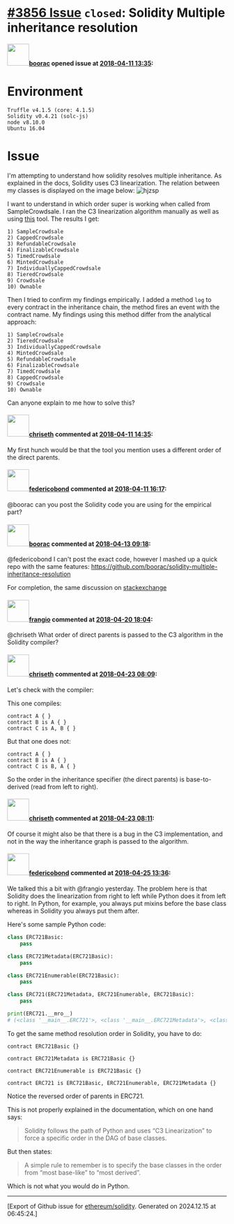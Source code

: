 # [\#3856 Issue](https://github.com/ethereum/solidity/issues/3856) `closed`: Solidity Multiple inheritance resolution

#### <img src="https://avatars.githubusercontent.com/u/25860364?u=6843116fb04769248d5099a5907ab1a304df51e0&v=4" width="50">[boorac](https://github.com/boorac) opened issue at [2018-04-11 13:35](https://github.com/ethereum/solidity/issues/3856):

# Environment

```
Truffle v4.1.5 (core: 4.1.5)
Solidity v0.4.21 (solc-js)
node v8.10.0
Ubuntu 16.04
```

# Issue
I'm attempting to understand how solidity resolves multiple inheritance. As explained in the docs, Solidity uses C3 linearization. The relation between my classes is displayed on the image below: 
![hjzsp](https://user-images.githubusercontent.com/25860364/38619929-9718d218-3d9d-11e8-8683-01eb720bed7e.png)

I want to understand in which order super is working when called from SampleCrowdsale. I ran the C3 linearization algorithm manually as well as using [this](https://github.com/federicobond/c3-linearization) tool. The results I get:

```
1) SampleCrowdsale
2) CappedCrowdsale
3) RefundableCrowdsale
4) FinalizableCrowdsale
5) TimedCrowdsale
6) MintedCrowdsale
7) IndividuallyCappedCrowdsale
8) TieredCrowdsale
9) Crowdsale
10) Ownable
```
Then I tried to confirm my findings empirically. I added a method `log` to every contract in the inheritance chain, the method fires an event with the contract name. My findings using this method differ from the analytical approach:

```
1) SampleCrowdsale
2) TieredCrowdsale
3) IndividuallyCappedCrowdsale
4) MintedCrowdsale
5) RefundableCrowdsale
6) FinalizableCrowdsale
7) TimedCrowdsale
8) CappedCrowdsale
9) Crowdsale
10) Ownable
```
Can anyone explain to me how to solve this?


#### <img src="https://avatars.githubusercontent.com/u/9073706?v=4" width="50">[chriseth](https://github.com/chriseth) commented at [2018-04-11 14:35](https://github.com/ethereum/solidity/issues/3856#issuecomment-380474860):

My first hunch would be that the tool you mention uses a different order of the direct parents.

#### <img src="https://avatars.githubusercontent.com/u/138426?u=3117125771b06e3aa8da468c8f41e4038d717974&v=4" width="50">[federicobond](https://github.com/federicobond) commented at [2018-04-11 16:17](https://github.com/ethereum/solidity/issues/3856#issuecomment-380510735):

@boorac can you post the Solidity code you are using for the empirical part?

#### <img src="https://avatars.githubusercontent.com/u/25860364?u=6843116fb04769248d5099a5907ab1a304df51e0&v=4" width="50">[boorac](https://github.com/boorac) commented at [2018-04-13 09:18](https://github.com/ethereum/solidity/issues/3856#issuecomment-381077094):

@federicobond I can't post the exact code, however I mashed up a quick repo with the same features:
https://github.com/boorac/solidity-multiple-inheritance-resolution

For completion, the same discussion on [stackexchange](https://ethereum.stackexchange.com/questions/43650/solidity-and-multiple-inheritance)

#### <img src="https://avatars.githubusercontent.com/u/481465?v=4" width="50">[frangio](https://github.com/frangio) commented at [2018-04-20 18:04](https://github.com/ethereum/solidity/issues/3856#issuecomment-383176896):

@chriseth What order of direct parents is passed to the C3 algorithm in the Solidity compiler?

#### <img src="https://avatars.githubusercontent.com/u/9073706?v=4" width="50">[chriseth](https://github.com/chriseth) commented at [2018-04-23 08:09](https://github.com/ethereum/solidity/issues/3856#issuecomment-383490611):

Let's check with the compiler:

This one compiles:
```
contract A { }
contract B is A { }
contract C is A, B { }
```
But that one does not:
```
contract A { }
contract B is A { }
contract C is B, A { }
```

So the order in the inheritance specifier (the direct parents) is base-to-derived (read from left to right).

#### <img src="https://avatars.githubusercontent.com/u/9073706?v=4" width="50">[chriseth](https://github.com/chriseth) commented at [2018-04-23 08:11](https://github.com/ethereum/solidity/issues/3856#issuecomment-383491057):

Of course it might also be that there is a bug in the C3 implementation, and not in the way the inheritance graph is passed to the algorithm.

#### <img src="https://avatars.githubusercontent.com/u/138426?u=3117125771b06e3aa8da468c8f41e4038d717974&v=4" width="50">[federicobond](https://github.com/federicobond) commented at [2018-04-25 13:36](https://github.com/ethereum/solidity/issues/3856#issuecomment-384288919):

We talked this a bit with @frangio yesterday. The problem here is that Solidity does the linearization from right to left while Python does it from left to right. In Python, for example, you always put mixins before the base class whereas in Solidity you always put them after.

Here's some sample Python code:

```python
class ERC721Basic:
    pass

class ERC721Metadata(ERC721Basic):
    pass

class ERC721Enumerable(ERC721Basic):
    pass

class ERC721(ERC721Metadata, ERC721Enumerable, ERC721Basic):
    pass

print(ERC721.__mro__)
# (<class '__main__.ERC721'>, <class '__main__.ERC721Metadata'>, <class '__main__.ERC721Enumerable'>, <class '__main__.ERC721Basic'>, <class 'object'>)
```
To get the same method resolution order in Solidity, you have to do:
````solidity
contract ERC721Basic {}

contract ERC721Metadata is ERC721Basic {}

contract ERC721Enumerable is ERC721Basic {}

contract ERC721 is ERC721Basic, ERC721Enumerable, ERC721Metadata {}
````
Notice the reversed order of parents in ERC721.

This is not properly explained in the documentation, which on one hand says:
> Solidity follows the path of Python and uses “C3 Linearization” to force a specific order in the DAG of base classes.

But then states:
> A simple rule to remember is to specify the base classes in the order from “most base-like” to “most derived”.

Which is not what you would do in Python.


-------------------------------------------------------------------------------



[Export of Github issue for [ethereum/solidity](https://github.com/ethereum/solidity). Generated on 2024.12.15 at 06:45:24.]
